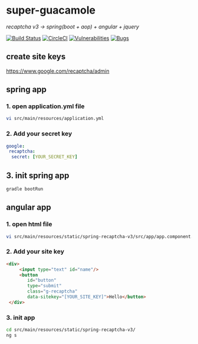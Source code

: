 # super-guacamole
 _recaptcha v3 -> spring(boot + aop) + angular + jquery_

[![Build Status](https://www.travis-ci.com/eyrockscript/super-guacamole.svg?branch=main)](https://www.travis-ci.com/eyrockscript/super-guacamole)
[![CircleCI](https://circleci.com/gh/eyrockscript/super-guacamole/tree/master.svg?style=svg)](https://circleci.com/gh/eyrockscript/super-guacamole/tree/master)
[![Vulnerabilities](https://sonarcloud.io/api/project_badges/measure?project=eyrockscript_super-guacamole&metric=vulnerabilities)](https://sonarcloud.io/dashboard?id=eyrockscript_super-guacamole)
[![Bugs](https://sonarcloud.io/api/project_badges/measure?project=eyrockscript_super-guacamole&metric=bugs)](https://sonarcloud.io/dashboard?id=eyrockscript_super-guacamole)

## create site keys
https://www.google.com/recaptcha/admin

## spring app
### 1. open application.yml file
```sh
vi src/main/resources/application.yml
```
### 2. Add your secret key
``` yaml
google:
 recaptcha:
  secret: [YOUR_SECRET_KEY]
```
## 3. init spring app
```sh
gradle bootRun
```

## angular app
### 1. open html file
``` sh
vi src/main/resources/static/spring-recaptcha-v3/src/app/app.component.html
```
### 2. Add your site key
``` html
<div>
     <input type="text" id="name"/>
     <button
        id="button"
        type="submit"
        class="g-recaptcha"
        data-sitekey="[YOUR_SITE_KEY]">Hello</button>
 </div>
```

### 3. init app
```sh
cd src/main/resources/static/spring-recaptcha-v3/
ng s
```

